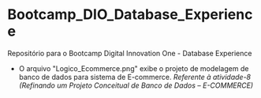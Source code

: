 # Bootcamp_DIO_Database_Experience
Repositório para o Bootcamp Digital Innovation One - Database Experience
* O arquivo "Logico_Ecommerce.png" exibe o projeto de modelagem de banco de dados para sistema de E-commerce.
*Referente à atividade-8 (Refinando um Projeto Conceitual de Banco de Dados – E-COMMERCE)*
